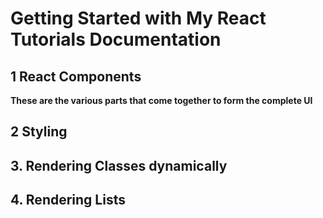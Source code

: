 # Getting Started with My React Tutorials Documentation

## 1 React Components
**These are the various parts that come together to form the complete UI**

## 2 Styling


## 3. Rendering Classes dynamically


## 4. Rendering Lists

